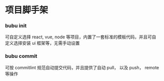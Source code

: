 # 项目脚手架

### bubu init

可自定义选择 react, vue, node 等项目，内置了一套标准的模板代码，并且可自定义选择安装 ui 框架等，无需手动设置

### bubu commit

可按 commitlint 规范自动提交代码，并且提供了自动 pull， 以及 push， remote 等操作
